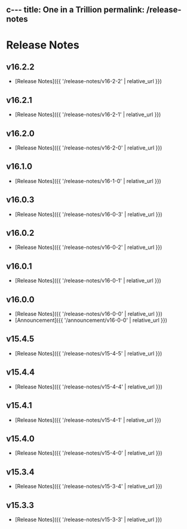 c---
title: One in a Trillion
permalink: /release-notes
---

# Release Notes
## v16.2.2
- [Release Notes]({{ '/release-notes/v16-2-2' | relative_url }})

## v16.2.1
- [Release Notes]({{ '/release-notes/v16-2-1' | relative_url }})

## v16.2.0
- [Release Notes]({{ '/release-notes/v16-2-0' | relative_url }})

## v16.1.0
- [Release Notes]({{ '/release-notes/v16-1-0' | relative_url }})

## v16.0.3
- [Release Notes]({{ '/release-notes/v16-0-3' | relative_url }})
  
## v16.0.2
- [Release Notes]({{ '/release-notes/v16-0-2' | relative_url }})

## v16.0.1
- [Release Notes]({{ '/release-notes/v16-0-1' | relative_url }})

## v16.0.0
- [Release Notes]({{ '/release-notes/v16-0-0' | relative_url }})
- [Announcement]({{ '/announcement/v16-0-0' | relative_url }})

## v15.4.5
- [Release Notes]({{ '/release-notes/v15-4-5' | relative_url }})

## v15.4.4
- [Release Notes]({{ '/release-notes/v15-4-4' | relative_url }})

## v15.4.1
- [Release Notes]({{ '/release-notes/v15-4-1' | relative_url }})

## v15.4.0
- [Release Notes]({{ '/release-notes/v15-4-0' | relative_url }})

## v15.3.4
- [Release Notes]({{ '/release-notes/v15-3-4' | relative_url }})

## v15.3.3
- [Release Notes]({{ '/release-notes/v15-3-3' | relative_url }})
